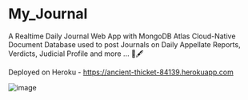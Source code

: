 # My_Journal
A Realtime Daily Journal Web App with MongoDB Atlas  Cloud-Native Document Database used to post Journals on Daily  Appellate Reports, Verdicts, Judicial Profile and more ... 📰🖋

Deployed on Heroku - https://ancient-thicket-84139.herokuapp.com

<Preview>
  
  ![image](https://user-images.githubusercontent.com/74758376/146640509-311826a0-087f-466c-83d2-6fb70a30831f.png)
